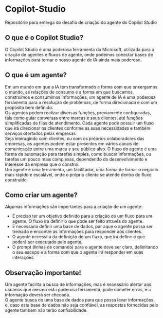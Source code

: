 # Copilot-Studio
Repositório para entrega do desafio de criação do agente do Copilot Studio

## O que é o Copilot Studio?

O Copilot Studio é uma poderosa ferramenta da Microsoft, utilizada para a criação de agentes e fluxos de agente, onde podemos conectar bases de informações para tornar o nosso agente de IA ainda mais poderoso.

## O que é um agente?

Em um mundo em que a IA tem transformado a forma com que enxergamos o mundo, as relações de consumo e a forma em que buscamos, construímos e consumimos informações, um agente de IA é uma poderosa ferramenta para a resolução de problemas, de forma direcionada e com um propósito bem definido.  
Os agentes podem realizar diversas funções, previamente configuradas, tais como guiar conversas entre marcas e seus clientes, até funções simplificadas de filas de atendimento. Cada agente pode possuir um fluxo que irá direcionar os clientes conforme as suas necessidades e também serviços ofertados pelas empresas.  
Seja interagindo com clientes, ou com os próprios colaboradores das empresas, os agentes podem estar presentes em vários canais de comunicação entre uma marca e seu público alvo. O fluxo do agente é uma forma de automação para tarefas simples, como buscar informações, ou tarefas um pouco mais complexas, dependendo do desenvolvimento e interesse da empresa que o constrói.  
Um agente é uma ferramenta, um facilitador, uma forma de tornar o negócio mais rápido e escalável, onde o próprio cliente se atende dentro do fluxo construído.

## Como criar um agente?

Algumas informações são importantes para a criação de um agente:

- É preciso ter um objetivo definido para a criação de um fluxo para um agente. O fluxo irá definir o que pode ser feito através do agente.
- É necessário definir uma base de dados, par aque o agente possa ser treinado e encontre as informações para responder aos clientes.
- O agente necessita da definição de um fluxo, que irá definir o que poderá ser executado pelo agente.
- O prompt (linhas de comando) para o agente deve ser claro, delimitando o seu escopo e a forma com que o agente irá responder em suas interações

## Observação importante!

Um agente facilita a busca de informações, mas é necessário alertar aos usuários que mesmo esta poderosa ferramenta, pode cometer erros, e a informação deverá ser checada.  
O agente busca de uma base de dados para que possa levar informações, e, caso esta base de dados não seja confiável, as respostas fornecidas pelo agente também não terão confiabilidade.
